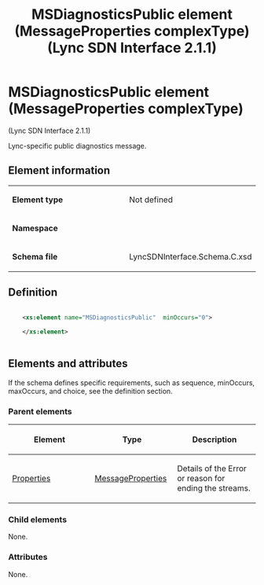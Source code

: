 ﻿---
title: MSDiagnosticsPublic element (MessageProperties complexType) (Lync SDN Interface 2.1.1)
TOCTitle: MSDiagnosticsPublic element (MessageProperties complexType)
ms:assetid: 09ab5e04-c90b-f6e2-377c-efb148ca5027
ms:mtpsurl: https://msdn.microsoft.com/en-us/library/Dn912770(v=office.15)
ms:contentKeyID: 64126940
ms.date: 02/16/2015
mtps_version: v=office.15
dev_langs:
- xml
---

# MSDiagnosticsPublic element (MessageProperties complexType) 

(Lync SDN Interface 2.1.1)

Lync-specific public diagnostics message.

## Element information

<table>
<colgroup>
<col style="width: 50%" />
<col style="width: 50%" />
</colgroup>
<tbody>
<tr class="odd">
<td><p><strong>Element type</strong></p></td>
<td><p>Not defined</p></td>
</tr>
<tr class="even">
<td><p><strong>Namespace</strong></p></td>
<td><p></p></td>
</tr>
<tr class="odd">
<td><p><strong>Schema file</strong></p></td>
<td><p>LyncSDNInterface.Schema.C.xsd</p></td>
</tr>
</tbody>
</table>


## Definition

```xml

    <xs:element name="MSDiagnosticsPublic"  minOccurs="0">
    
    </xs:element>
  
```

## Elements and attributes

If the schema defines specific requirements, such as sequence, minOccurs, maxOccurs, and choice, see the definition section.

### Parent elements

<table>
<colgroup>
<col style="width: 33%" />
<col style="width: 33%" />
<col style="width: 33%" />
</colgroup>
<thead>
<tr class="header">
<th><p>Element</p></th>
<th><p>Type</p></th>
<th><p>Description</p></th>
</tr>
</thead>
<tbody>
<tr class="odd">
<td><p><a href="properties-element-messagetype-complextype-lync-sdn-interface-2-1-1.md">Properties</a></p></td>
<td><p><a href="messageproperties-complextype-lync-sdn-interface-2-1-1.md">MessageProperties</a></p></td>
<td><p>Details of the Error or reason for ending the streams.</p></td>
</tr>
</tbody>
</table>


### Child elements

None.

### Attributes

None.

